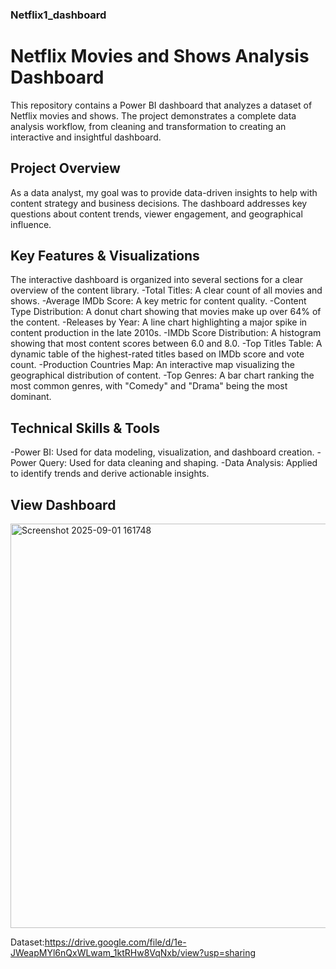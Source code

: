 ### Netflix1_dashboard

# Netflix Movies and Shows Analysis Dashboard
This repository contains a Power BI dashboard that analyzes a dataset of Netflix movies and shows. The project demonstrates a complete data analysis workflow, from cleaning and transformation to creating an interactive and insightful dashboard.

## Project Overview
As a data analyst, my goal was to provide data-driven insights to help with content strategy and business decisions. The dashboard addresses key questions about content trends, viewer engagement, and geographical influence.

## Key Features & Visualizations
The interactive dashboard is organized into several sections for a clear overview of the content library.
-Total Titles: A clear count of all movies and shows.
-Average IMDb Score: A key metric for content quality.
-Content Type Distribution: A donut chart showing that movies make up over 64% of the content.
-Releases by Year: A line chart highlighting a major spike in content production in the late 2010s.
-IMDb Score Distribution: A histogram showing that most content scores between 6.0 and 8.0.
-Top Titles Table: A dynamic table of the highest-rated titles based on IMDb score and vote count.
-Production Countries Map: An interactive map visualizing the geographical distribution of content.
-Top Genres: A bar chart ranking the most common genres, with "Comedy" and "Drama" being the most dominant.

## Technical Skills & Tools
-Power BI: Used for data modeling, visualization, and dashboard creation.
-Power Query: Used for data cleaning and shaping.
-Data Analysis: Applied to identify trends and derive actionable insights.


## View Dashboard
<img width="1148" height="647" alt="Screenshot 2025-09-01 161748" src="https://github.com/user-attachments/assets/44513a25-e0aa-43f5-a7a2-fd905d113b03" />

Dataset:https://drive.google.com/file/d/1e-JWeapMYl6nQxWLwam_1ktRHw8VqNxb/view?usp=sharing
